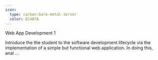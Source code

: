 ```yaml
---
icon:
  type: carbon:bare-metal-server
  color: EC407A
---
```

Web App Development 1

Introduce the the student to the software development lifecycle via the implementation of a simple but functional web application. In doing this, anal ... 
